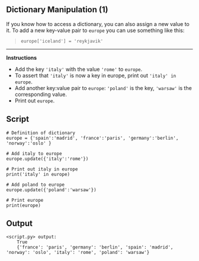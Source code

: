 ## Dictionary Manipulation (1)

If you know how to access a dictionary, you can also assign a new value to it. To add a new key-value pair to `europe` you can use something like this:

> `europe['iceland'] = 'reykjavik'`

<hr>

**Instructions**
* Add the key `'italy'` with the value `'rome'` to `europe`.
* To assert that `'italy'` is now a key in europe, print out `'italy' in europe`.
* Add another key:value pair to `europe`: `'poland'` is the key, `'warsaw'` is the corresponding value.
* Print out `europe`.

## Script
```
# Definition of dictionary
europe = {'spain':'madrid', 'france':'paris', 'germany':'berlin', 'norway':'oslo' }

# Add italy to europe
europe.update({'italy':'rome'})

# Print out italy in europe
print('italy' in europe)

# Add poland to europe
europe.update({'poland':'warsaw'})

# Print europe
print(europe)
```

## Output
```
<script.py> output:
    True
    {'france': 'paris', 'germany': 'berlin', 'spain': 'madrid', 'norway': 'oslo', 'italy': 'rome', 'poland': 'warsaw'}
```